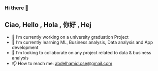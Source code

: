 ### Hi there 👋
## Ciao, Hello , Hola , 你好 , Hej



- 🔭 I’m currently working on a university graduation Project 
- 🌱 I’m currently learning ML, Business analysis, Data analysis and App development 
- 👯 I’m looking to collaborate on any project related to data & business analysis 
- 📫 How to reach me: abdelhamid.cse@gmail.com

